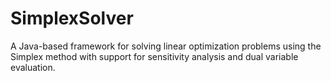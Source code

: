 # SimplexSolver
A Java-based framework for solving linear optimization problems using the Simplex method with support for sensitivity analysis and dual variable evaluation.
